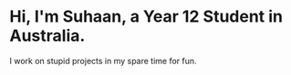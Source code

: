 # Hi, I'm Suhaan, a Year 12 Student in Australia.
I work on stupid projects in my spare time for fun.

